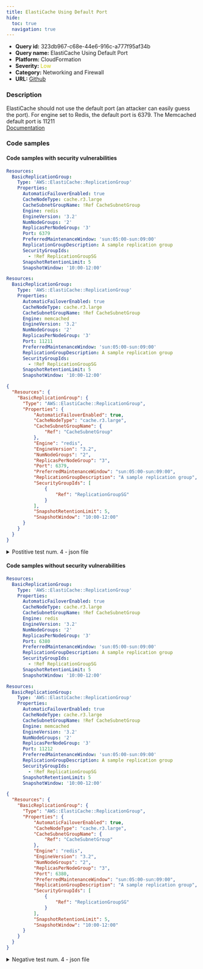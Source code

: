 ```yaml
---
title: ElastiCache Using Default Port
hide:
  toc: true
  navigation: true
---
```


<style>
  .highlight .hll {
    background-color: #ff171742;
  }
  .md-content {
    max-width: 1100px;
    margin: 0 auto;
  }
</style>

-   **Query id:** 323db967-c68e-44e6-916c-a777f95af34b
-   **Query name:** ElastiCache Using Default Port
-   **Platform:** CloudFormation
-   **Severity:** <span style="color:#CC0">Low</span>
-   **Category:** Networking and Firewall
-   **URL:** [Github](https://github.com/Checkmarx/kics/tree/master/assets/queries/cloudFormation/aws/elasticache_using_default_port)

### Description
ElastiCache should not use the default port (an attacker can easily guess the port). For engine set to Redis, the default port is 6379. The Memcached default port is 11211<br>
[Documentation](https://docs.aws.amazon.com/AWSCloudFormation/latest/UserGuide/aws-resource-elasticache-replicationgroup.html#cfn-elasticache-replicationgroup-port)

### Code samples
#### Code samples with security vulnerabilities
```yaml title="Postitive test num. 1 - yaml file" hl_lines="12"
Resources:
  BasicReplicationGroup:
    Type: 'AWS::ElastiCache::ReplicationGroup'
    Properties:
      AutomaticFailoverEnabled: true    
      CacheNodeType: cache.r3.large
      CacheSubnetGroupName: !Ref CacheSubnetGroup
      Engine: redis
      EngineVersion: '3.2'
      NumNodeGroups: '2'
      ReplicasPerNodeGroup: '3'
      Port: 6379
      PreferredMaintenanceWindow: 'sun:05:00-sun:09:00'
      ReplicationGroupDescription: A sample replication group
      SecurityGroupIds:
        - !Ref ReplicationGroupSG
      SnapshotRetentionLimit: 5
      SnapshotWindow: '10:00-12:00' 

```
```yaml title="Postitive test num. 2 - yaml file" hl_lines="12"
Resources:
  BasicReplicationGroup:
    Type: 'AWS::ElastiCache::ReplicationGroup'
    Properties:
      AutomaticFailoverEnabled: true    
      CacheNodeType: cache.r3.large
      CacheSubnetGroupName: !Ref CacheSubnetGroup
      Engine: memcached
      EngineVersion: '3.2'
      NumNodeGroups: '2'
      ReplicasPerNodeGroup: '3'
      Port: 11211
      PreferredMaintenanceWindow: 'sun:05:00-sun:09:00'
      ReplicationGroupDescription: A sample replication group
      SecurityGroupIds:
        - !Ref ReplicationGroupSG
      SnapshotRetentionLimit: 5
      SnapshotWindow: '10:00-12:00' 

```
```json title="Postitive test num. 3 - json file" hl_lines="15"
{
  "Resources": {
    "BasicReplicationGroup": {
      "Type": "AWS::ElastiCache::ReplicationGroup",
      "Properties": {
          "AutomaticFailoverEnabled": true,            
          "CacheNodeType": "cache.r3.large",
          "CacheSubnetGroupName": {
              "Ref": "CacheSubnetGroup"
          },
          "Engine": "redis",
          "EngineVersion": "3.2",
          "NumNodeGroups": "2",
          "ReplicasPerNodeGroup": "3",
          "Port": 6379,
          "PreferredMaintenanceWindow": "sun:05:00-sun:09:00",
          "ReplicationGroupDescription": "A sample replication group",
          "SecurityGroupIds": [
              {
                  "Ref": "ReplicationGroupSG"
              }
          ],
          "SnapshotRetentionLimit": 5,
          "SnapshotWindow": "10:00-12:00"
      }
    }
  }
}

```
<details><summary>Postitive test num. 4 - json file</summary>

```json hl_lines="15"
{
  "Resources": {
    "BasicReplicationGroup": {
      "Type": "AWS::ElastiCache::ReplicationGroup",
      "Properties": {
          "AutomaticFailoverEnabled": true,            
          "CacheNodeType": "cache.r3.large",
          "CacheSubnetGroupName": {
              "Ref": "CacheSubnetGroup"
          },
          "Engine": "memcached",
          "EngineVersion": "3.2",
          "NumNodeGroups": "2",
          "ReplicasPerNodeGroup": "3",
          "Port": 11211,
          "PreferredMaintenanceWindow": "sun:05:00-sun:09:00",
          "ReplicationGroupDescription": "A sample replication group",
          "SecurityGroupIds": [
              {
                  "Ref": "ReplicationGroupSG"
              }
          ],
          "SnapshotRetentionLimit": 5,
          "SnapshotWindow": "10:00-12:00"
      }
    }
  }
}

```
</details>


#### Code samples without security vulnerabilities
```yaml title="Negative test num. 1 - yaml file"
Resources:
  BasicReplicationGroup:
    Type: 'AWS::ElastiCache::ReplicationGroup'
    Properties:
      AutomaticFailoverEnabled: true    
      CacheNodeType: cache.r3.large
      CacheSubnetGroupName: !Ref CacheSubnetGroup
      Engine: redis
      EngineVersion: '3.2'
      NumNodeGroups: '2'
      ReplicasPerNodeGroup: '3'
      Port: 6380
      PreferredMaintenanceWindow: 'sun:05:00-sun:09:00'
      ReplicationGroupDescription: A sample replication group
      SecurityGroupIds:
        - !Ref ReplicationGroupSG
      SnapshotRetentionLimit: 5
      SnapshotWindow: '10:00-12:00' 

```
```yaml title="Negative test num. 2 - yaml file"
Resources:
  BasicReplicationGroup:
    Type: 'AWS::ElastiCache::ReplicationGroup'
    Properties:
      AutomaticFailoverEnabled: true    
      CacheNodeType: cache.r3.large
      CacheSubnetGroupName: !Ref CacheSubnetGroup
      Engine: memcached
      EngineVersion: '3.2'
      NumNodeGroups: '2'
      ReplicasPerNodeGroup: '3'
      Port: 11212
      PreferredMaintenanceWindow: 'sun:05:00-sun:09:00'
      ReplicationGroupDescription: A sample replication group
      SecurityGroupIds:
        - !Ref ReplicationGroupSG
      SnapshotRetentionLimit: 5
      SnapshotWindow: '10:00-12:00' 

```
```json title="Negative test num. 3 - json file"
{
  "Resources": {
    "BasicReplicationGroup": {
      "Type": "AWS::ElastiCache::ReplicationGroup",
      "Properties": {
          "AutomaticFailoverEnabled": true,            
          "CacheNodeType": "cache.r3.large",
          "CacheSubnetGroupName": {
              "Ref": "CacheSubnetGroup"
          },
          "Engine": "redis",
          "EngineVersion": "3.2",
          "NumNodeGroups": "2",
          "ReplicasPerNodeGroup": "3",
          "Port": 6380,
          "PreferredMaintenanceWindow": "sun:05:00-sun:09:00",
          "ReplicationGroupDescription": "A sample replication group",
          "SecurityGroupIds": [
              {
                  "Ref": "ReplicationGroupSG"
              }
          ],
          "SnapshotRetentionLimit": 5,
          "SnapshotWindow": "10:00-12:00"
      }
    }
  }
}

```
<details><summary>Negative test num. 4 - json file</summary>

```json
{
  "Resources": {
    "BasicReplicationGroup": {
      "Type": "AWS::ElastiCache::ReplicationGroup",
      "Properties": {
          "AutomaticFailoverEnabled": true,            
          "CacheNodeType": "cache.r3.large",
          "CacheSubnetGroupName": {
              "Ref": "CacheSubnetGroup"
          },
          "Engine": "memcached",
          "EngineVersion": "3.2",
          "NumNodeGroups": "2",
          "ReplicasPerNodeGroup": "3",
          "Port": 11212,
          "PreferredMaintenanceWindow": "sun:05:00-sun:09:00",
          "ReplicationGroupDescription": "A sample replication group",
          "SecurityGroupIds": [
              {
                  "Ref": "ReplicationGroupSG"
              }
          ],
          "SnapshotRetentionLimit": 5,
          "SnapshotWindow": "10:00-12:00"
      }
    }
  }
}

```
</details>
